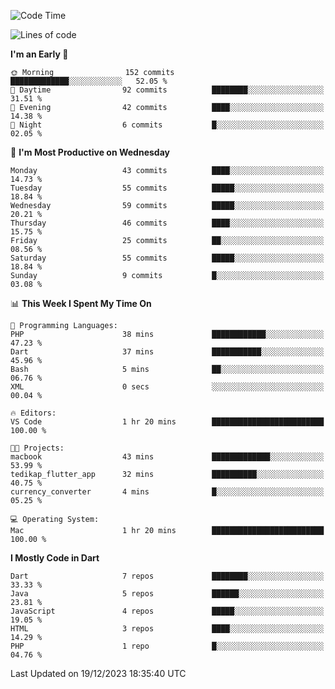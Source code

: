 <!--START_SECTION:waka-->
![Code Time](http://img.shields.io/badge/Code%20Time-71%20hrs%2032%20mins-blue)

![Lines of code](https://img.shields.io/badge/From%20Hello%20World%20I%27ve%20Written-187.6%20thousand%20lines%20of%20code-blue)

**I'm an Early 🐤** 

```text
🌞 Morning                152 commits         █████████████░░░░░░░░░░░░   52.05 % 
🌆 Daytime                92 commits          ████████░░░░░░░░░░░░░░░░░   31.51 % 
🌃 Evening                42 commits          ████░░░░░░░░░░░░░░░░░░░░░   14.38 % 
🌙 Night                  6 commits           █░░░░░░░░░░░░░░░░░░░░░░░░   02.05 % 
```
📅 **I'm Most Productive on Wednesday** 

```text
Monday                   43 commits          ████░░░░░░░░░░░░░░░░░░░░░   14.73 % 
Tuesday                  55 commits          █████░░░░░░░░░░░░░░░░░░░░   18.84 % 
Wednesday                59 commits          █████░░░░░░░░░░░░░░░░░░░░   20.21 % 
Thursday                 46 commits          ████░░░░░░░░░░░░░░░░░░░░░   15.75 % 
Friday                   25 commits          ██░░░░░░░░░░░░░░░░░░░░░░░   08.56 % 
Saturday                 55 commits          █████░░░░░░░░░░░░░░░░░░░░   18.84 % 
Sunday                   9 commits           █░░░░░░░░░░░░░░░░░░░░░░░░   03.08 % 
```


📊 **This Week I Spent My Time On** 

```text
💬 Programming Languages: 
PHP                      38 mins             ████████████░░░░░░░░░░░░░   47.23 % 
Dart                     37 mins             ███████████░░░░░░░░░░░░░░   45.96 % 
Bash                     5 mins              ██░░░░░░░░░░░░░░░░░░░░░░░   06.76 % 
XML                      0 secs              ░░░░░░░░░░░░░░░░░░░░░░░░░   00.04 % 

🔥 Editors: 
VS Code                  1 hr 20 mins        █████████████████████████   100.00 % 

🐱‍💻 Projects: 
macbook                  43 mins             █████████████░░░░░░░░░░░░   53.99 % 
tedikap_flutter_app      32 mins             ██████████░░░░░░░░░░░░░░░   40.75 % 
currency_converter       4 mins              █░░░░░░░░░░░░░░░░░░░░░░░░   05.25 % 

💻 Operating System: 
Mac                      1 hr 20 mins        █████████████████████████   100.00 % 
```

**I Mostly Code in Dart** 

```text
Dart                     7 repos             ████████░░░░░░░░░░░░░░░░░   33.33 % 
Java                     5 repos             ██████░░░░░░░░░░░░░░░░░░░   23.81 % 
JavaScript               4 repos             █████░░░░░░░░░░░░░░░░░░░░   19.05 % 
HTML                     3 repos             ████░░░░░░░░░░░░░░░░░░░░░   14.29 % 
PHP                      1 repo              █░░░░░░░░░░░░░░░░░░░░░░░░   04.76 % 
```




 Last Updated on 19/12/2023 18:35:40 UTC
<!--END_SECTION:waka-->
